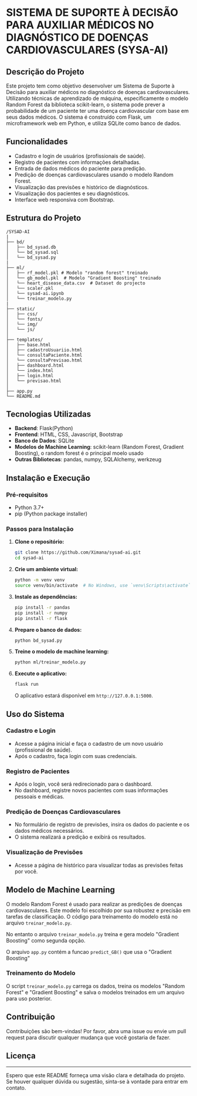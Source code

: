 # SISTEMA DE SUPORTE À DECISÃO PARA AUXILIAR MÉDICOS NO DIAGNÓSTICO DE DOENÇAS CARDIOVASCULARES (SYSA-AI)

## Descrição do Projeto

Este projeto tem como objetivo desenvolver um Sistema de Suporte à Decisão para auxiliar médicos no diagnóstico de doenças cardiovasculares. Utilizando técnicas de aprendizado de máquina, especificamente o modelo Random Forest da biblioteca scikit-learn, o sistema pode prever a probabilidade de um paciente ter uma doença cardiovascular com base em seus dados médicos. O sistema é construído com Flask, um microframework web em Python, e utiliza SQLite como banco de dados.

## Funcionalidades

- Cadastro e login de usuários (profissionais de saúde).
- Registro de pacientes com informações detalhadas.
- Entrada de dados médicos do paciente para predição.
- Predição de doenças cardiovasculares usando o modelo Random Forest.
- Visualização das previsões e histórico de diagnósticos.
- Visualização dos pacientes e seu diagnósticos.
- Interface web responsiva com Bootstrap.

## Estrutura do Projeto

```
/SYSAD-AI
|
├── bd/
│   ├── bd_sysad.db
│   └── bd_sysad.sql
│   └── bd_sysad.py
|
├── ml/
│   ├── rf_model.pkl # Modelo "random forest" treinado
│   └── gb_model.pkl  # Modelo "Gradient Boosting" treinado
│   └── heart_disease_data.csv  # Dataset do projecto
│   └── scaler.pkl
│   └── sysad-ai.ipynb
│   └── treinar_modelo.py
|
├── static/
│   ├── css/
│   └── fonts/
│   └── img/
│   └── js/
│
├── templates/
│   ├── base.html
│   ├── cadastroUsuariio.html
│   └── consultaPaciente.html
│   └── consultaPrevisao.html
│   ├── dashboard.html
│   └── index.html
│   ├── login.html
│   └── previsao.html
│
├── app.py
└── README.md
```

## Tecnologias Utilizadas

- **Backend**: Flask(Python)
- **Frontend**: HTML, CSS, Javascript, Bootstrap
- **Banco de Dados**: SQLite
- **Modelos de Machine Learning**: scikit-learn (Random Forest, Gradient Boosting), o random forest é o principal moelo usado
- **Outras Bibliotecas**: pandas, numpy, SQLAlchemy, werkzeug

## Instalação e Execução

### Pré-requisitos

- Python 3.7+
- pip (Python package installer)

### Passos para Instalação

1. **Clone o repositório:**

    ```bash
    git clone https://github.com/Ximana/sysad-ai.git
    cd sysad-ai
    ```

2. **Crie um ambiente virtual:**

    ```bash
    python -m venv venv
    source venv/bin/activate  # No Windows, use `venv\Scripts\activate`
    ```

3. **Instale as dependências:**

    ```bash
    pip install -r pandas
    pip install -r numpy
    pip install -r flask
    ```

4. **Prepare o banco de dados:**

    ```bash
    python bd_sysad.py
    ```

5. **Treine o modelo de machine learning:**

    ```bash
    python ml/treinar_modelo.py
    ```

6. **Execute o aplicativo:**

    ```bash
    flask run
    ```

    O aplicativo estará disponível em `http://127.0.0.1:5000`.

## Uso do Sistema

### Cadastro e Login

- Acesse a página inicial e faça o cadastro de um novo usuário (profissional de saúde).
- Após o cadastro, faça login com suas credenciais.

### Registro de Pacientes

- Após o login, você será redirecionado para o dashboard.
- No dashboard, registre novos pacientes com suas informações pessoais e médicas.

### Predição de Doenças Cardiovasculares

- No formulário de registro de previsões, insira os dados do paciente e os dados médicos necessários.
- O sistema realizará a predição e exibirá os resultados.

### Visualização de Previsões

- Acesse a página de histórico para visualizar todas as previsões feitas por você.

## Modelo de Machine Learning

O modelo Random Forest é usado para realizar as predições de doenças cardiovasculares. Este modelo foi escolhido por sua robustez e precisão em tarefas de classificação. O código para treinamento do modelo está no arquivo `treinar_modelo.py`.

No entanto o arquivo `treinar_modelo.py` treina e gera modelo "Gradient Boosting" como segunda opção.

O arquivo `app.py` contém a funcao `predict_GB()` que usa o "Gradient Boosting"

### Treinamento do Modelo

O script `treinar_modelo.py` carrega os dados, treina os modelos "Random Forest" e "Gradient Boosting" e salva o modelos treinados em um arquivo para uso posterior.

## Contribuição

Contribuições são bem-vindas! Por favor, abra uma issue ou envie um pull request para discutir qualquer mudança que você gostaria de fazer.

## Licença

---

Espero que este README forneça uma visão clara e detalhada do projeto. Se houver qualquer dúvida ou sugestão, sinta-se à vontade para entrar em contato.